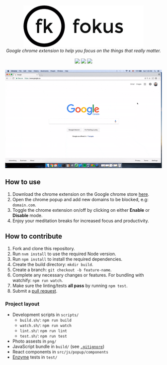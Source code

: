 <p align="center">
  <img src="https://github.com/williamgrosset/fokus/blob/master/png/fokus_title.png" /><br />
  <i>Google chrome extension to help you focus on the things that really matter.</i><br /><br />
  <img src="https://img.shields.io/badge/code_style-prettier-ff69b4.svg?style=flat-square" />
  <img src="https://img.shields.io/chrome-web-store/rating/kapnmpfkldbacoamceiggkcoaepfgiea.svg" />
  <img src="https://img.shields.io/chrome-web-store/price/kapnmpfkldbacoamceiggkcoaepfgiea.svg" /><br /><br/>
  <img src="https://github.com/williamgrosset/fokus/blob/master/png/example.gif" />
</p>

## How to use
1. Download the chrome extension on the Google chrome store [here](https://chrome.google.com/webstore/detail/fokus/kapnmpfkldbacoamceiggkcoaepfgiea).
2. Open the chrome popup and add new domains to be blocked, e.g: `domain.com`.
3. Toggle the chrome extension on/off by clicking on either **Enable** or **Disable** mode.
4. Enjoy your meditation breaks for increased focus and productivity.  

## How to contribute
1. Fork and clone this repository.
2. Run `nvm install` to use the required Node version.
3. Run `npm install` to install the required dependencies.
4. Create the build directory: `mkdir build`.
5. Create a branch: `git checkout -b feature-name`.
6. Complete any necessary changes or features. For bundling with watchify: `npm run watch`.
7. Make sure the linting/tests **all pass** by running `npm test`.
8. Submit a [pull request](https://help.github.com/articles/creating-a-pull-request-from-a-fork/).

### Project layout
+ Development scripts in `scripts/`
  * `build.sh/`: `npm run build`
  * `watch.sh/`: `npm run watch`
  * `lint.sh/`: `npm run lint`
  * `test.sh/`: `npm run test`
+ Photo assests in `png/`
+ JavaScript bundle in `build/` (see [`.gitignore`](https://github.com/williamgrosset/fokus/blob/master/.gitignore#L5))
+ React components in `src/js/popup/components`
+ [Enzyme](https://github.com/airbnb/enzyme) tests in `test/`
